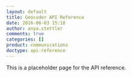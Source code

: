 ```yaml
---
layout: default
title: Geocoder API Reference
date: 2016-06-03 15:18
author: anya.stettler
comments: true
categories: []
product: communications
doctype: api-reference
---
```


This is a placeholder page for the API reference.
